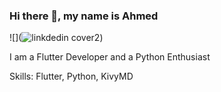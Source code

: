 ### Hi there 👋, my name is Ahmed
![](![linkdedin cover2](https://github.com/khanahmed22/khanahmed22/assets/149488316/631d49f4-7402-4204-b9f1-557da6d495d1))

I am a Flutter Developer and a Python Enthusiast

Skills: Flutter, Python, KivyMD






